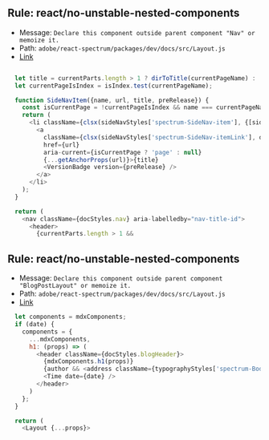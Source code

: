 ## Rule: react/no-unstable-nested-components
- Message: `Declare this component outside parent component "Nav" or memoize it.`
- Path: `adobe/react-spectrum/packages/dev/docs/src/Layout.js`
- [Link](https://github.com/adobe/react-spectrum/blob/HEAD/packages/dev/docs/src/Layout.js#L318-L331)
```js

  let title = currentParts.length > 1 ? dirToTitle(currentPageName) : 'React Spectrum';
  let currentPageIsIndex = isIndex.test(currentPageName);

  function SideNavItem({name, url, title, preRelease}) {
    const isCurrentPage = !currentPageIsIndex && name === currentPageName;
    return (
      <li className={clsx(sideNavStyles['spectrum-SideNav-item'], {[sideNavStyles['is-selected']]: isCurrentPage || (name === blogIndex && isBlog)})}>
        <a
          className={clsx(sideNavStyles['spectrum-SideNav-itemLink'], docStyles.sideNavItem)}
          href={url}
          aria-current={isCurrentPage ? 'page' : null}
          {...getAnchorProps(url)}>{title}
          <VersionBadge version={preRelease} />
        </a>
      </li>
    );
  }

  return (
    <nav className={docStyles.nav} aria-labelledby="nav-title-id">
      <header>
        {currentParts.length > 1 &&
```

## Rule: react/no-unstable-nested-components
- Message: `Declare this component outside parent component "BlogPostLayout" or memoize it.`
- Path: `adobe/react-spectrum/packages/dev/docs/src/Layout.js`
- [Link](https://github.com/adobe/react-spectrum/blob/HEAD/packages/dev/docs/src/Layout.js#L441-L447)
```js
  let components = mdxComponents;
  if (date) {
    components = {
      ...mdxComponents,
      h1: (props) => (
        <header className={docStyles.blogHeader}>
          {mdxComponents.h1(props)}
          {author && <address className={typographyStyles['spectrum-Body4']}>By <a rel="author" href={authorParts[2]} className={clsx(linkStyle['spectrum-Link'], docStyles.link)} {...getAnchorProps(authorParts[2])}>{authorParts[1]}</a></address>}
          <Time date={date} />
        </header>
      )
    };
  }

  return (
    <Layout {...props}>
```
